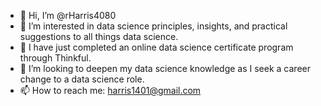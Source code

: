 - 👋 Hi, I’m @rHarris4080
- 👀 I’m interested in data science principles, insights, and practical suggestions to all things data science.
- 🌱 I have just completed an online data science certificate program through Thinkful.
- 💞️ I’m looking to deepen my data science knowledge as I seek a career change to a data science role.
- 📫 How to reach me: harris1401@gmail.com

<!---
rHarris4080/rHarris4080 is a ✨ special ✨ repository because its `README.md` (this file) appears on your GitHub profile.
You can click the Preview link to take a look at your changes.
--->
